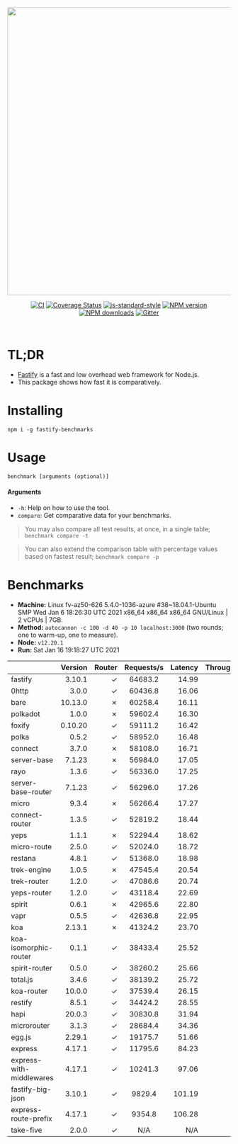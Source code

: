 <div align="center">
<img src="https://github.com/fastify/graphics/raw/master/full-logo.png" width="650" height="auto"/>
</div>

<div align="center">

[![CI](https://github.com/fastify/fastify/workflows/ci/badge.svg)](https://github.com/fastify/fastify/actions/workflows/ci.yml)
[![Coverage Status](https://coveralls.io/repos/github/fastify/fastify/badge.svg?branch=master)](https://coveralls.io/github/fastify/fastify?branch=master)
[![js-standard-style](https://img.shields.io/badge/code%20style-standard-brightgreen.svg?style=flat)](http://standardjs.com/)
[![NPM version](https://img.shields.io/npm/v/fastify.svg?style=flat)](https://www.npmjs.com/package/fastify)
[![NPM downloads](https://img.shields.io/npm/dm/fastify.svg?style=flat)](https://www.npmjs.com/package/fastify) [![Gitter](https://badges.gitter.im/gitterHQ/gitter.svg)](https://gitter.im/fastify)
</div>
<br />

# TL;DR

* [Fastify](https://github.com/fastify/fastify) is a fast and low overhead web framework for Node.js.
* This package shows how fast it is comparatively.

# Installing

```
npm i -g fastify-benchmarks
```

# Usage

```
benchmark [arguments (optional)]
```

#### Arguments

* `-h`: Help on how to use the tool.
* `compare`: Get comparative data for your benchmarks.

> You may also compare all test results, at once, in a single table; `benchmark compare -t`

> You can also extend the comparison table with percentage values based on fastest result; `benchmark compare -p`
# Benchmarks
* __Machine:__ Linux fv-az50-626 5.4.0-1036-azure #38~18.04.1-Ubuntu SMP Wed Jan 6 18:26:30 UTC 2021 x86_64 x86_64 x86_64 GNU/Linux | 2 vCPUs | 7GB.
* __Method:__ `autocannon -c 100 -d 40 -p 10 localhost:3000` (two rounds; one to warm-up, one to measure).
* __Node:__ `v12.20.1`
* __Run:__ Sat Jan 16 19:18:27 UTC 2021

|                          | Version | Router | Requests/s | Latency | Throughput/Mb |
| :--                      | --:     | --:    | :-:        | --:     | --:           |
| fastify                  | 3.10.1  | ✓      | 64683.2    | 14.99   | 11.54         |
| 0http                    | 3.0.0   | ✓      | 60436.8    | 16.06   | 10.78         |
| bare                     | 10.13.0 | ✗      | 60258.4    | 16.11   | 10.75         |
| polkadot                 | 1.0.0   | ✗      | 59602.4    | 16.30   | 10.63         |
| foxify                   | 0.10.20 | ✓      | 59111.2    | 16.42   | 9.70          |
| polka                    | 0.5.2   | ✓      | 58952.0    | 16.48   | 10.51         |
| connect                  | 3.7.0   | ✗      | 58108.0    | 16.71   | 10.36         |
| server-base              | 7.1.23  | ✗      | 56984.0    | 17.05   | 10.16         |
| rayo                     | 1.3.6   | ✓      | 56336.0    | 17.25   | 10.05         |
| server-base-router       | 7.1.23  | ✓      | 56296.0    | 17.26   | 10.04         |
| micro                    | 9.3.4   | ✗      | 56266.4    | 17.27   | 10.03         |
| connect-router           | 1.3.5   | ✓      | 52819.2    | 18.44   | 9.42          |
| yeps                     | 1.1.1   | ✗      | 52294.4    | 18.62   | 9.33          |
| micro-route              | 2.5.0   | ✓      | 52024.0    | 18.72   | 9.28          |
| restana                  | 4.8.1   | ✓      | 51368.0    | 18.98   | 9.16          |
| trek-engine              | 1.0.5   | ✗      | 47545.4    | 20.54   | 7.80          |
| trek-router              | 1.2.0   | ✓      | 47086.6    | 20.74   | 7.72          |
| yeps-router              | 1.2.0   | ✓      | 43118.4    | 22.69   | 7.69          |
| spirit                   | 0.6.1   | ✗      | 42965.6    | 22.80   | 7.66          |
| vapr                     | 0.5.5   | ✓      | 42636.8    | 22.95   | 6.99          |
| koa                      | 2.13.1  | ✗      | 41324.2    | 23.70   | 7.37          |
| koa-isomorphic-router    | 0.1.1   | ✓      | 38433.4    | 25.52   | 6.85          |
| spirit-router            | 0.5.0   | ✓      | 38260.2    | 25.66   | 6.82          |
| total.js                 | 3.4.6   | ✓      | 38139.2    | 25.72   | 11.67         |
| koa-router               | 10.0.0  | ✓      | 37539.4    | 26.15   | 6.69          |
| restify                  | 8.5.1   | ✓      | 34424.2    | 28.55   | 6.20          |
| hapi                     | 20.0.3  | ✓      | 30830.8    | 31.94   | 5.50          |
| microrouter              | 3.1.3   | ✓      | 28684.4    | 34.36   | 5.12          |
| egg.js                   | 2.29.1  | ✓      | 19175.7    | 51.66   | 6.75          |
| express                  | 4.17.1  | ✓      | 11795.6    | 84.23   | 2.10          |
| express-with-middlewares | 4.17.1  | ✓      | 10241.3    | 97.06   | 3.81          |
| fastify-big-json         | 3.10.1  | ✓      | 9829.4     | 101.19  | 113.08        |
| express-route-prefix     | 4.17.1  | ✓      | 9354.8     | 106.28  | 3.46          |
| take-five                | 2.0.0   | ✓      | N/A        | N/A     | N/A           |

